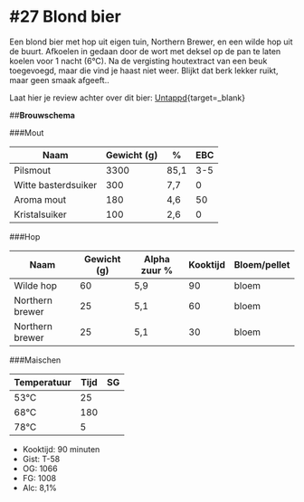 # #27 Blond bier

Een blond bier met hop uit eigen tuin, Northern Brewer, en een wilde hop uit de buurt. Afkoelen in gedaan door de wort met deksel op de pan te laten koelen voor 1 nacht (6°C). Na de vergisting houtextract van een beuk toegevoegd, maar die vind je haast niet weer. Blijkt dat berk lekker ruikt, maar geen smaak afgeeft..


Laat hier je review achter over dit bier:
[Untappd](https://untappd.com/b/brouwerij-robier-nummer-27/5225528){target=_blank}



##**Brouwschema**


###Mout

Naam | Gewicht (g) | % | EBC
------------ | ---- | --- | ------------
Pilsmout | 3300 | 85,1 | 3-5
Witte basterdsuiker | 300 | 7,7 | 0
Aroma mout | 180  | 4,6 | 50
Kristalsuiker | 100 | 2,6 | 0


###Hop

Naam | Gewicht (g) | Alpha zuur % | Kooktijd | Bloem/pellet
------------ | ---- | --- | ---- | ------------
Wilde hop | 60 | 5,9 | 90 | bloem
Northern brewer | 25 | 5,1 | 60 | bloem
Northern brewer | 25 | 5,1 | 30 | bloem

###Maischen

Temperatuur | Tijd | SG
------------ | ---- | ------------
53°C | 25 | 
68°C | 180  | 
78°C | 5  | 

- Kooktijd: 90 minuten
- Gist: T-58
- OG: 1066
- FG: 1008
- Alc: 8,1%